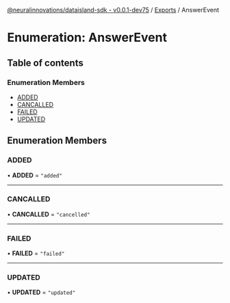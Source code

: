 [@neuralinnovations/dataisland-sdk - v0.0.1-dev75](../../README.md) / [Exports](../modules.md) / AnswerEvent

# Enumeration: AnswerEvent

## Table of contents

### Enumeration Members

- [ADDED](AnswerEvent.md#added)
- [CANCALLED](AnswerEvent.md#cancalled)
- [FAILED](AnswerEvent.md#failed)
- [UPDATED](AnswerEvent.md#updated)

## Enumeration Members

### ADDED

• **ADDED** = ``"added"``

___

### CANCALLED

• **CANCALLED** = ``"cancelled"``

___

### FAILED

• **FAILED** = ``"failed"``

___

### UPDATED

• **UPDATED** = ``"updated"``
